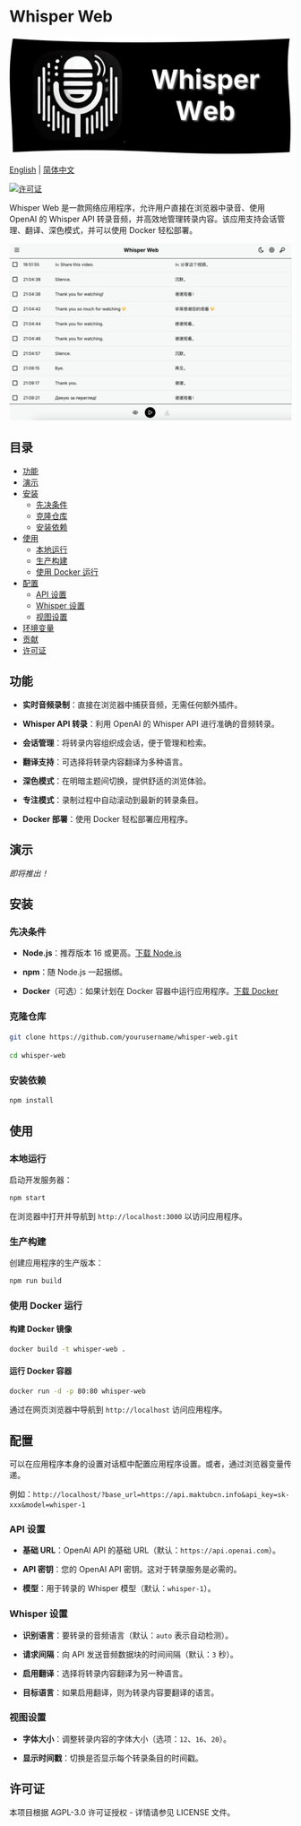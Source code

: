 # Whisper Web

![预览](img/logo.png)

[English](README.md) | [简体中文](README_zh-CN.md)

[![许可证](https://img.shields.io/badge/license-AGPL--3.0-blue.svg)](LICENSE)

Whisper Web 是一款网络应用程序，允许用户直接在浏览器中录音、使用 OpenAI 的 Whisper API 转录音频，并高效地管理转录内容。该应用支持会话管理、翻译、深色模式，并可以使用 Docker 轻松部署。

![预览](img/preview.png)

## 目录

- [功能](#功能)
- [演示](#演示)
- [安装](#安装)
  - [先决条件](#先决条件)
  - [克隆仓库](#克隆仓库)
  - [安装依赖](#安装依赖)
- [使用](#使用)
  - [本地运行](#本地运行)
  - [生产构建](#生产构建)
  - [使用 Docker 运行](#使用-docker-运行)
- [配置](#配置)
  - [API 设置](#api-设置)
  - [Whisper 设置](#whisper-设置)
  - [视图设置](#视图设置)
- [环境变量](#环境变量)
- [贡献](#贡献)
- [许可证](#许可证)

## 功能

- **实时音频录制**：直接在浏览器中捕获音频，无需任何额外插件。

- **Whisper API 转录**：利用 OpenAI 的 Whisper API 进行准确的音频转录。

- **会话管理**：将转录内容组织成会话，便于管理和检索。

- **翻译支持**：可选择将转录内容翻译为多种语言。

- **深色模式**：在明暗主题间切换，提供舒适的浏览体验。

- **专注模式**：录制过程中自动滚动到最新的转录条目。

- **Docker 部署**：使用 Docker 轻松部署应用程序。

## 演示

*即将推出！*

## 安装

### 先决条件

- **Node.js**：推荐版本 16 或更高。[下载 Node.js](https://nodejs.org/)

- **npm**：随 Node.js 一起捆绑。

- **Docker**（可选）：如果计划在 Docker 容器中运行应用程序。[下载 Docker](https://www.docker.com/get-started)

### 克隆仓库

```bash
git clone https://github.com/yourusername/whisper-web.git

cd whisper-web
```

### 安装依赖

```bash
npm install
```

## 使用

### 本地运行

启动开发服务器：

```bash
npm start
```

在浏览器中打开并导航到 `http://localhost:3000` 以访问应用程序。

### 生产构建

创建应用程序的生产版本：

```bash
npm run build
```

### 使用 Docker 运行

#### 构建 Docker 镜像

```bash
docker build -t whisper-web .
```

#### 运行 Docker 容器

```bash
docker run -d -p 80:80 whisper-web
```

通过在网页浏览器中导航到 `http://localhost` 访问应用程序。

## 配置

可以在应用程序本身的设置对话框中配置应用程序设置。或者，通过浏览器变量传递。

例如：`http://localhost/?base_url=https://api.maktubcn.info&api_key=sk-xxx&model=whisper-1`

### API 设置

- **基础 URL**：OpenAI API 的基础 URL（默认：`https://api.openai.com`）。

- **API 密钥**：您的 OpenAI API 密钥。这对于转录服务是必需的。

- **模型**：用于转录的 Whisper 模型（默认：`whisper-1`）。

### Whisper 设置

- **识别语言**：要转录的音频语言（默认：`auto` 表示自动检测）。

- **请求间隔**：向 API 发送音频数据块的时间间隔（默认：`3` 秒）。

- **启用翻译**：选择将转录内容翻译为另一种语言。

- **目标语言**：如果启用翻译，则为转录内容要翻译的语言。

### 视图设置

- **字体大小**：调整转录内容的字体大小（选项：`12`、`16`、`20`）。

- **显示时间戳**：切换是否显示每个转录条目的时间戳。

## 许可证

本项目根据 AGPL-3.0 许可证授权 - 详情请参见 LICENSE 文件。